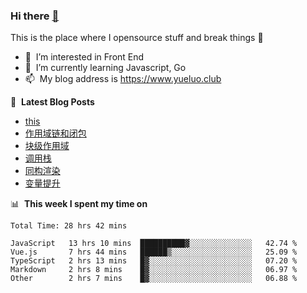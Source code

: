 ### Hi there <a href="https://www.yueluo.club/"> 👋 </a>
This is the place where I opensource stuff and break things :rofl:

- 👀 &nbsp;I’m interested in Front End
- 🌱 &nbsp;I’m currently learning Javascript, Go
- 📫 &nbsp;My blog address is https://www.yueluo.club

📕 &nbsp;**Latest Blog Posts**

<!-- BLOG-POST-LIST:START -->
- [this](https://www.yueluo.club/detail?articleId=62d7faa4397c3e0980cd534a)
- [作用域链和闭包](https://www.yueluo.club/detail?articleId=62d6b0b9397c3e0980cd47e7)
- [块级作用域](https://www.yueluo.club/detail?articleId=62d562b4397c3e0980cd3e9c)
- [调用栈](https://www.yueluo.club/detail?articleId=62d42236397c3e0980cd378b)
- [同构渲染](https://www.yueluo.club/detail?articleId=62d37c13397c3e0980cd321f)
- [变量提升](https://www.yueluo.club/detail?articleId=62d1631f397c3e0980cd25dd)
<!-- BLOG-POST-LIST:END -->

📊 &nbsp;**This week I spent my time on**

<!--START_SECTION:waka-->

```text
Total Time: 28 hrs 42 mins

JavaScript   13 hrs 10 mins  ██████████▓░░░░░░░░░░░░░░   42.74 %
Vue.js       7 hrs 44 mins   ██████▒░░░░░░░░░░░░░░░░░░   25.09 %
TypeScript   2 hrs 13 mins   █▓░░░░░░░░░░░░░░░░░░░░░░░   07.20 %
Markdown     2 hrs 8 mins    █▓░░░░░░░░░░░░░░░░░░░░░░░   06.97 %
Other        2 hrs 7 mins    █▓░░░░░░░░░░░░░░░░░░░░░░░   06.88 %
```

<!--END_SECTION:waka-->